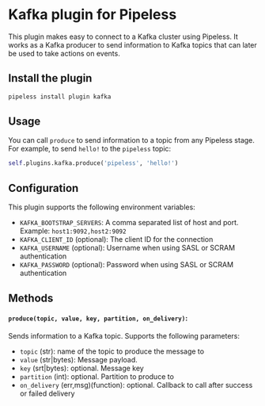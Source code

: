 # Kafka plugin for Pipeless

This plugin makes easy to connect to a Kafka cluster using Pipeless.
It works as a Kafka producer to send information to Kafka topics that can later be used to take actions on events.

## Install the plugin

```bash
pipeless install plugin kafka
```

## Usage

You can call `produce` to send information to a topic from any Pipeless stage. For example, to send `hello!` to the `pipeless` topic:

```python
self.plugins.kafka.produce('pipeless', 'hello!')
```

## Configuration

This plugin supports the following environment variables:

- `KAFKA_BOOTSTRAP_SERVERS`: A comma separated list of host and port. Example: `host1:9092,host2:9092`
- `KAFKA_CLIENT_ID` (optional): The client ID for the connection
- `KAFKA_USERNAME` (optional): Username when using SASL or SCRAM authentication
- `KAFKA_PASSWORD` (optional): Password when using SASL or SCRAM authentication

## Methods

#### `produce(topic, value, key, partition, on_delivery)`:

Sends information to a Kafka topic. Supports the following parameters:

- `topic` (str): name of the topic to produce the message to
- `value` (str|bytes): Message payload.
- `key` (srt|bytes): optional. Message key
- `partition` (int): optional. Partition to produce to
- `on_delivery` (err,msg)(function): optional. Callback to call after success or failed delivery
